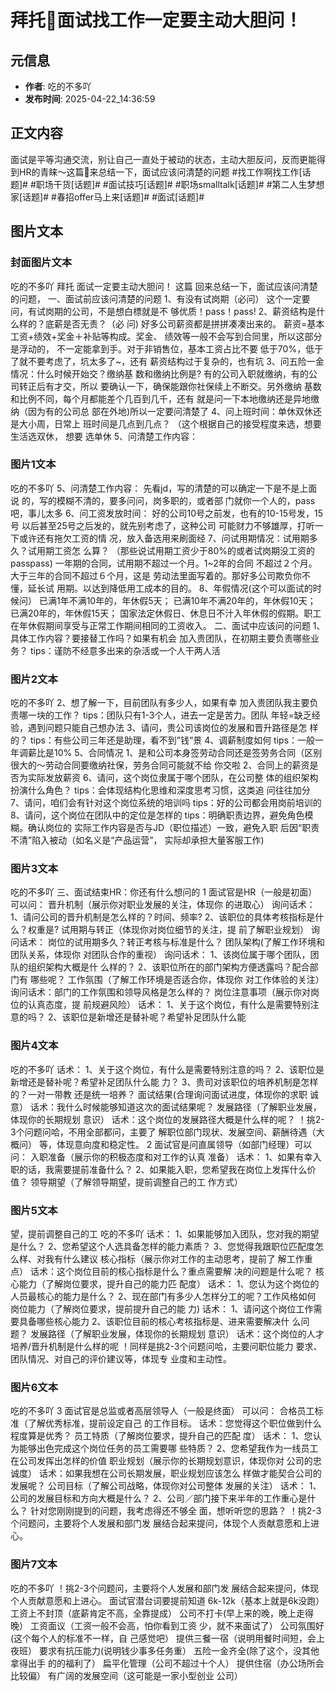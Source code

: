 # 拜托🙏面试找工作一定要主动大胆问！

## 元信息
- **作者**: 吃的不多吖
- **发布时间**: 2025-04-22_14:36:59

## 正文内容

面试是平等沟通交流，别让自己一直处于被动的状态，主动大胆反问，反而更能得到HR的青睐～这篇📝来总结一下，面试应该问清楚的问题
#找工作啊找工作[话题]# #职场干货[话题]# #面试技巧[话题]# #职场smalltalk[话题]# #第二人生梦想家[话题]# #春招offer马上来[话题]# #面试[话题]#

## 图片文本

### 封面图片文本

吃的不多吖
拜托
面试一定要主动大胆问！
这篇
回来总结一下，面试应该问清楚的问题，
一、面试前应该问清楚的问题
1、有没有试岗期（必问）
这个一定要问，有试岗期的公司，不是想白標就是不
够优质！pass！pass!
2、薪资结构是什么样的？底薪是否无责？（必
问)
好多公司薪资都是拼拼凑凑出来的。
薪资=基本工资+绩效+奖金＋补贴等构成。奖金、
绩效等一般不会写到合同里，所以这部分是浮动的，
不一定能拿到手。对于非销售位，基本工资占比不要
低于70%，低于了就不要考虑了，坑太多了~，还有
薪资结构过于复杂的，也有坑
3、问五险一金情况：什么时候开始交？缴纳基
数和缴纳比例是?
有的公司入职就缴纳，有的公司转正后有才交，所以
要确认一下，确保能跟你社保续上不断交。另外缴纳
基数和比例不同，每个月都能差个几百到几千，还有
就是问一下本地缴纳还是异地缴纳（因为有的公司总
部在外地)所以一定要问清楚了
4、问上班时间：单休双休还是大小周，日常上
班时间是几点到几点？
（这个根据自己的接受程度来选，想要生活选双休，
想要  选单休
5、问清楚工作内容：

### 图片1文本

吃的不多吖
5、问清楚工作内容：
先看jd，写的清楚的可以确定一下是不是上面说
的，写的模糊不清的，要多问问，岗多职的，或者部
门就你一个人的，pass吧，事儿太多
6、问工资发放时间：
好的公司10号之前发，也有的10-15号发，15号
以后甚至25号之后发的，就先别考虑了，这种公司
可能财力不够雄厚，打听一下或许还有拖欠工资的情
况，放入备选用来刷面经
7、问试用期情况：试用期多久？试用期工资怎
么算？
（那些说试用期工资少于80%的或者试岗期没工资的
passpass)
一年期的合同，试用期不超过一个月。1~2年的合同
不超过２个月。大于三年的合同不超过６个月，这是
劳动法里面写着的。那好多公司欺负你不懂，延长试
用期。以达到降低用工成本的目的。
8、年假情况(这个可以面试的时候问）
已满1年不满10年的，年休假5天；
已满10年不满20年的，年休假10天；
已满20年的，年休假15天；
国家法定休假日、休息日不汁入年休假的假期。职工
在年休假期间享受与正常工作期间相同的工资收入。
二、面试中应该问的问题
1、具体工作内容？要接替工作吗？如果有机会
加入贵团队，在初期主要负责哪些业务？
tips：谨防不经意多出来的杂活或一个人干两人活

### 图片2文本

吃的不多吖
2、想了解一下，目前团队有多少人，如果有幸
加入贵团队我主要负责哪一块的工作？
tips：团队只有1-3个人，进去一定是苦力。团队
年轻=缺乏经验，遇到问题只能自己想办法
3、请问，贵公司该岗位的发展和晋升路径是怎
样的？
tips：有些公司三年还是助理，看不到”钱“景
4、调薪制度如何
tips：一般一年调薪比是10%
5、合同情况
1、是和公司本身签劳动合同还是签劳务合同（区别
很大的～劳动合同要缴纳社保，劳务合同可能就不给
你交啦
2、合同上的薪资是否为实际发放薪资
6、请问，这个岗位隶属于哪个团队，在公司整
体的组织架构扮演什么角色？
tips：会体现结构化思维和深度思考习惯，这类追
问往往加分
7、请问，咱们会有针对这个岗位系统的培训吗
tips：好的公司都会用岗前培训的
8、请问，这个岗位在团队中的定位是怎样的
tips：明确职责边界，避免角色模糊。确认岗位的
实际工作内容是否与JD（职位描述）一致，避免入职
后因“职责不清”陷入被动（如名义是“产品运营”，
实际却承担大量客服工作)

### 图片3文本

吃的不多吖
三、面试结束HR：你还有什么想问的
1
面试官是HR（一般是初面）可以问：
晋升机制（展示你对职业发展的关注，体现你
的进取心）
询问话术：
1、请问公司的晋升机制是怎么样的？时间、频率?
2、该职位的具体考核指标是什么？权重是?
试用期与转正（体现你对岗位细节的关注，提
前了解职业规划）
询问话术：
岗位的试用期多久？转正考核与标准是什么？
团队架构(了解工作环境和团队关系，体现你
对团队合作的重视）
询问话术：
1、该岗位属于哪个团队，团队的组织架构大概是什
么样的？
2、该职位所在的部门架构方便透露吗？配合部门有
哪些呢？
工作氛围（了解工作环境是否适合你，体现你
对工作体验的关注）
询问话术：部门的工作氛围和领导风格是怎么样的？
岗位注意事项（展示你对岗位的认真态度，提
前规避风险）
话术：
1、关于这个岗位，有什么是需要特别注意的吗？
2、该职位是新增还是替补呢？希望补足团队什么能

### 图片4文本

吃的不多吖
话术：
1、关于这个岗位，有什么是需要特别注意的吗？
2、该职位是新增还是替补呢？希望补足团队什么能
力？
3、贵司对该职位的培养机制是怎样的？一对一带教
还是统一培养？
面试结果(合理询问面试进度，体现你的求职
诚意）
话术：我什么时候能够知道这次的面试结果呢？
发展路径（了解职业发展，体现你的长期规划
意识）
话术：这个岗位的发展路径大概是什么样的呢？
！挑2-3个问题问哈，不用全部都问，主要了
解职位部门现状、发展空间、薪酬待遇（大概问）
等，体现意向度和稳定性。
2
面试官是问直属领导（如部门经理）可以问：
入职准备（展示你的积极态度和对工作的认真
准备）
话术：
1、如果有幸入职的话，我需要提前准备什么？
2、如果能入职，您希望我在岗位上发挥什么价值？
领导期望（了解领导期望，提前调整自己的工
作方式）

### 图片5文本

望，提前调整自己的工
吃的不多吖
话术：
1、如果能够加入团队，您对我的期望是什么？
2、您希望这个人选具备怎样的能力素质？
3、您觉得我跟职位匹配度怎么样、对我有什么建议
核心指标（展示你对工作的主动思考，提前了
解工作重点）
话术：这个岗位目前的核心指标是什么？重点需要解
决的问题是什么呢？
核心能力（了解岗位要求，提升自己的能力匹
配度）
话术：
1、您认为这个岗位的人员最核心的能力是什么？
2、现在部门有多少人怎样分工的呢？工作风格如何
岗位能力（了解岗位要求，提前提升自己的能
力)
话术：
1、请问这个岗位工作需要具备哪些核心能力
2、该职位目前的核心考核指标是、进来需要解决什
么问题？
发展路径（了解职业发展，体现你的长期规划
意识）
话术：这个岗位的人才培养/晋升机制是什么样的呢
！同样是挑2-3个问题问哈，主要问职位能力
要求、团队情况、对自己的评价建议等，体现专
业度和主动性。

### 图片6文本

吃的不多吖
3
面试官是总监或者高层领导人（一般是终面）
可以问：
合格员工标准（了解优秀标准，提前设定自己
的工作目标。
话术：您觉得这个职位做到什么程度算是优秀？
员工特质（了解岗位要求，提升自己的匹配
度）
话术：
1、您认为能够出色完成这个岗位任务的员工需要哪
些特质？
2、您希望我作为一线员工在公司发挥出怎样的价值
职业规划（展示你的长期规划意识，体现你对
公司的忠诚度）
话术：如果我想在公司长期发展，职业规划应该怎么
样做才能契合公司的发展呢？
公司目标（了解公司战略，体现你对公司整体
发展的关注）
话术：
1、公司的发展目标和方向大概是什么？
2、公司／部门接下来半年的工作重心是什么？
针对您刚刚提到的问题，我考虑得还不够全
面，想听听您的思路？
！挑2-3个问题问，主要将个人发展和部门发
展结合起来提问，体现个人贡献意愿和上进心。

### 图片7文本

吃的不多吖
！挑2-3个问题问，主要将个人发展和部门发
展结合起来提问，体现个人贡献意愿和上进心。
面试官潜台词要提前知道
6k-12k（基本上就是6k没跑）
工资上不封顶（底薪肯定不高，全靠提成）
公司不打卡(早上来的晚，晚上走得晚）
工资面议（工资一般不会高，怕你看到工资
少，就不来面试了）
公司氛围好(这个每个人的标准不一样，自
己感觉吧）
提供三餐一宿（说明用餐时间短，会上夜班）
要求有抗压能力(说明钱少事多任务重）
五险一金齐全(除了这个，没其他拿得出手
的的福利了）
扁平化管理（公司不超过十个人）
提供住宿（办公场所会比较偏）
有广阔的发展空间（这可能是一家小型创业
公司）